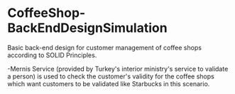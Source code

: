 # CoffeeShop-BackEndDesignSimulation
Basic back-end design for customer management of coffee shops according to SOLID Principles.

-Mernis Service (provided by Turkey's interior ministry's service to validate a person) is used to check the customer's validity for the coffee shops which want customers
to be validated like Starbucks in this scenario.
